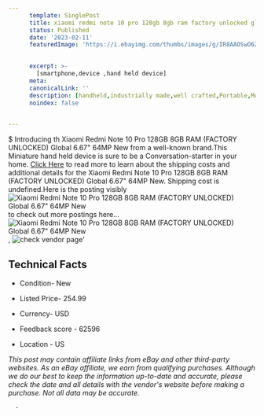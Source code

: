 ```yaml
---
      template: SinglePost
      title: xiaomi redmi note 10 pro 128gb 8gb ram factory unlocked global 6 67 64mp new
      status: Published
      date: '2023-02-11'
      featuredImage: 'https://i.ebayimg.com/thumbs/images/g/IR8AAOSwO6ZiReda/s-l225.jpg'
       

      excerpt: >-
        [smartphone,device ,hand held device]
      meta:
      canonicalLink: ''
      description: [handheld,industrially made,well crafted,Portable,Mobile,Compact,Convenient,Lightweight,Maneuverable,Man-portable,Miniature,Carriable,Hand-held,Light,Holdable,Transportable,Mobile device,Pocket-sized,On-the-go,Wireless,Cordless,Compact size,Convenient size, smartphone,device ,hand held device]
      noindex: false
      

---
```

$
      Introducing th Xiaomi Redmi Note 10 Pro 128GB 8GB RAM (FACTORY UNLOCKED) Global 6.67" 64MP New from a well-known brand.This Miniature hand held device is sure to be a Conversation-starter in your home. [Click Here](https://www.ebay.com/itm/144432672459?hash=item21a0dbaecb%3Ag%3AIR8AAOSwO6ZiReda&amdata=enc%3AAQAHAAAA4B%2BbTLd%2BTrJmaQ2GBfMqwIQjKlePHiXPy9q4PYLIBnSOzWwSOl2klrkLlPPpddMtuRgk%2FcCjVRtVJZ2tU5rVx96nJkuzEvT4Le3bgCiR9PJMh8nH0%2BuEFLQa%2BBRqy261Mgm9gIYTYYxSiTom0MS5FQZzrJaTY2Bx3noNhdcKJ1g%2Foz%2F1uRWTnp4VQY2VWlLsaLLJdFTemR4UD31IlI%2BAglTz0%2FF9GwUSZRsQLlsvjkd4Durk2u%2FoZqV320cGSv1ks%2FjI2CTVmE%2BHMi5Idj8FrrJXksqLS6SQ5nkXx%2Fbj97li&mkevt=1&mkcid=1&mkrid=711-53200-19255-0&campid=%253CePNCampaignId%253E&customid=%253CreferenceId%253E&toolid=10049) to read more to learn about the shipping costs and additional details for the Xiaomi Redmi Note 10 Pro 128GB 8GB RAM (FACTORY UNLOCKED) Global 6.67" 64MP New. Shipping cost is undefined.Here is the posting visibly ![Xiaomi Redmi Note 10 Pro 128GB 8GB RAM (FACTORY UNLOCKED) Global 6.67" 64MP New](https://i.ebayimg.com/thumbs/images/g/IR8AAOSwO6ZiReda/s-l225.jpg) to check out more postings here... ![Xiaomi Redmi Note 10 Pro 128GB 8GB RAM (FACTORY UNLOCKED) Global 6.67" 64MP New](https://i.ebayimg.com/images/g/IR8AAOSwO6ZiReda/s-l1600.jpg), ![check vendor page]()'

      

 ## Technical Facts 



     
      

 - Condition- New 


      

 - Listed Price- 254.99 


      

 - Currency- USD 


      

 - Feedback score - 62596 


      

 - Location - US 


      
      

 *_This post may contain affiliate links from eBay and other third-party websites. As an eBay affiliate, we earn from qualifying purchases. Although we do our best to keep the information up-to-date and accurate, please check the date and all details with the vendor's website before making a purchase. Not all data may be accurate._*




      -
